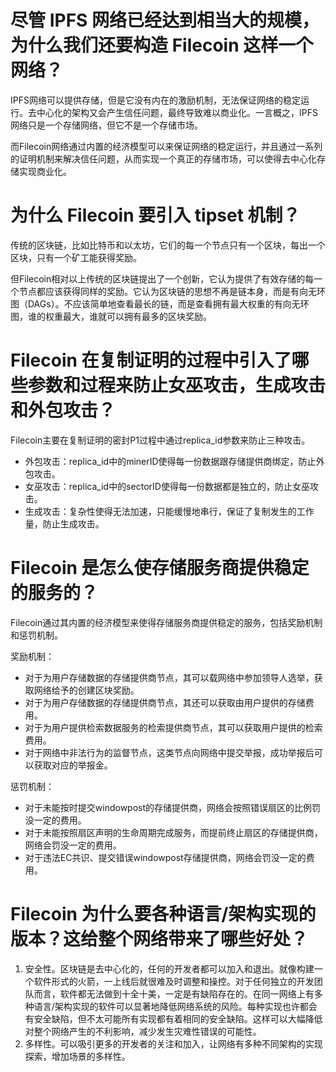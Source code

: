 # 尽管 IPFS 网络已经达到相当大的规模，为什么我们还要构造 Filecoin 这样一个网络？

IPFS网络可以提供存储，但是它没有内在的激励机制，无法保证网络的稳定运行。去中心化的架构又会产生信任问题，最终导致难以商业化。一言概之，IPFS网络只是一个存储网络，但它不是一个存储市场。

而Filecoin网络通过内置的经济模型可以来保证网络的稳定运行，并且通过一系列的证明机制来解决信任问题，从而实现一个真正的存储市场，可以使得去中心化存储实现商业化。

# 为什么 Filecoin 要引入 tipset 机制？

传统的区块链，比如比特币和以太坊，它们的每一个节点只有一个区块，每出一个区块，只有一个矿工能获得奖励。

但Filecoin相对以上传统的区块链提出了一个创新，它认为提供了有效存储的每一个节点都应该获得同样的奖励。它认为区块链的思想不再是链本身，而是有向无环图（DAGs）。不应该简单地查看最长的链，而是查看拥有最大权重的有向无环图，谁的权重最大，谁就可以拥有最多的区块奖励。

# Filecoin 在复制证明的过程中引入了哪些参数和过程来防止女巫攻击，生成攻击和外包攻击？

Filecoin主要在复制证明的密封P1过程中通过replica_id参数来防止三种攻击。

- 外包攻击：replica_id中的minerID使得每一份数据跟存储提供商绑定，防止外包攻击。
- 女巫攻击：replica_id中的sectorID使得每一份数据都是独立的，防止女巫攻击。
- 生成攻击：复杂性使得无法加速，只能缓慢地串行，保证了复制发生的工作量，防止生成攻击。

# Filecoin 是怎么使存储服务商提供稳定的服务的？

Filecoin通过其内置的经济模型来使得存储服务商提供稳定的服务，包括奖励机制和惩罚机制。

奖励机制：
- 对于为用户存储数据的存储提供商节点，其可以载网络中参加领导人选举，获取网络给予的创建区块奖励。
- 对于为用户存储数据的存储提供商节点，其还可以获取由用户提供的存储费用。
- 对于为用户提供检索数据服务的检索提供商节点，其可以获取用户提供的检索费用。
- 对于网络中非法行为的监督节点，这类节点向网络中提交举报，成功举报后可以获取对应的举报金。

惩罚机制：
- 对于未能按时提交windowpost的存储提供商，网络会按照错误扇区的比例罚没一定的费用。
- 对于未能按照扇区声明的生命周期完成服务，而提前终止扇区的存储提供商，网络会罚没一定的费用。
- 对于违法EC共识、提交错误windowpost存储提供商，网络会罚没一定的费用。

# Filecoin 为什么要各种语言/架构实现的版本？这给整个网络带来了哪些好处？

1. 安全性。区块链是去中心化的，任何的开发者都可以加入和退出。就像构建一个软件形式的火箭，一上线后就很难及时调整和操控。对于任何独立的开发团队而言，软件都无法做到十全十美，一定是有缺陷存在的。在同一网络上有多种语言/架构实现的软件可以显著地降低网络系统的风险。每种实现也许都会有安全缺陷，但不太可能所有实现都有着相同的安全缺陷。这样可以大幅降低对整个网络产生的不利影响，减少发生灾难性错误的可能性。
2. 多样性。可以吸引更多的开发者的关注和加入，让网络有多种不同架构的实现探索，增加场景的多样性。
